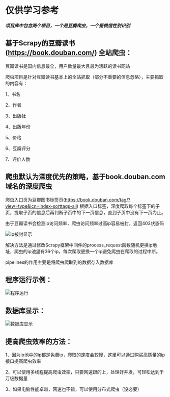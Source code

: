 # 仅供学习参考

***项目库中包含两个项目，一个是豆瓣爬虫，一个是微信性别识别***

## 基于Scrapy的豆瓣读书 (https://book.douban.com/) 全站爬虫：

豆瓣读书是国内信息最全，用户数量最大且最为活跃的读书网站

爬虫项目是针对豆瓣读书基本上的全站抓取（部分不重要的信息忽略），主要抓取的内容有：

1、书名

2、作者

3、出版社

4、出版年份

5、价格

6、豆瓣评分

7、评价人数



## 爬虫默认为深度优先的策略，基于book.douban.com域名的深度爬虫

爬虫入口页为豆瓣图书标签页(https://book.douban.com/tag/?view=type&icn=index-sorttags-all)
根据入口标签，深度爬取每个标签下的子页，提取子页的信息后再判断子页中的下一页信息，直到子页中没有下一页为止。

由于豆瓣读书会检测ip访问频率，爬虫访问频率过高ip容易被封，返回403状态码

![ip被封显示](https://github.com/xiaohanxxx/Wechat-Recognition/blob/master/douban/%E7%88%AC%E8%99%AB%E9%94%99%E8%AF%AF.png)

解决方法是通过修改Scrapy框架中间件的process_request函数随机更换ip地址，爬虫的ip池里有36个ip，每次爬取更换一个ip避免爬虫在爬取的过程中断。

pipelines的作用主要是将爬虫爬取到的数据存入数据库


## 程序运行示例：

![程序运行](https://github.com/xiaohanxxx/Wechat-Recognition/blob/master/douban/%E7%A8%8B%E5%BA%8F%E8%BF%90%E8%A1%8C.gif)


## 数据库显示：

![数据库显示](https://github.com/xiaohanxxx/Wechat-Recognition/blob/master/douban/%E6%95%B0%E6%8D%AE%E5%BA%93%E6%98%BE%E7%A4%BA.gif)



## 提高爬虫效率的方法：

1、因为ip池中的ip都是免费ip，爬取的速度会较慢，这里可以通过购买高质量的ip接口提高爬虫效率

2、可以使用多线程提高爬虫效率，只要网速跟的上，处理好并发，可轻松达到千万级数据量

3、如果电脑性能卓越，网速也不错，可以使用分布式爬虫（没必要）
